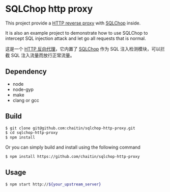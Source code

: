 
# SQLChop http proxy

This project provide a [HTTP reverse proxy](https://en.wikipedia.org/wiki/Reverse_proxy) with [SQLChop](http://sqlchop.chaitin.com) inside.

It is also an example project to demonstrate how to use SQLChop to intercept SQL injection attack and let go all requests that is normal.

这是一个 [HTTP 反向代理](https://en.wikipedia.org/wiki/Reverse_proxy)，它内置了 [SQLChop](http://sqlchop.chaitin.com) 作为 SQL 注入检测模块，可以拦截 SQL 注入流量而放行正常流量。

## Dependency

 - node
 - node-gyp
 - make
 - clang or gcc

## Build

```bash
$ git clone git@github.com:chaitin/sqlchop-http-proxy.git
$ cd sqlchop-http-proxy
$ npm install
```

Or you can simply build and install using the following command

```bash
$ npm install https://github.com/chaitin/sqlchop-http-proxy
```

## Usage

```bash
$ npm start http://${your_upstream_server}
```

